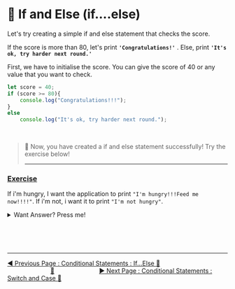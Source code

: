 # :key: If and Else \(if....else\)

Let's try creating a simple if and else statement that checks the score.

If the score is more than 80, let's print **`'Congratulations!'`** . Else, print **`'It's ok, try harder next round.'`**

First, we have to initialise the score. You can give the score of 40 or any value that you want to check.

```javascript
let score = 40;
if (score >= 80){
    console.log("Congratulations!!!");
}
else
    console.log("It's ok, try harder next round.");
```
<br>

> :tada:    Now, you have created a if and else statement successfully! Try the exercise below!
<br><hr>


### <ins>Exercise</ins>

If i'm hungry, I want the application to print `"I'm hungry!!!Feed me now!!!!"`. If i'm not, i want it to print `"I'm not hungry"`.

<details>
<summary>Want Answer? Press me!</summary>
<br>

```javascript
let hungry = false;
if (hungry === true){
    console.log("I'm hungry!!!Feed me now!!!!");
}
else
    console.log("I'm not hungry");
```
</details>

<br><br><br>
<hr>

[:arrow_backward: Previous Page : Conditional Statements : If...Else :key: ](if-and-else-if....else.md)  &nbsp;&nbsp;&nbsp;&nbsp;&nbsp;&nbsp;&nbsp;&nbsp;&nbsp;&nbsp;&nbsp;&nbsp;&nbsp;&nbsp;&nbsp;&nbsp;&nbsp;&nbsp;&nbsp;&nbsp;&nbsp;&nbsp;&nbsp;&nbsp;&nbsp;[:house_with_garden:](../../README.md)&nbsp;&nbsp;&nbsp;&nbsp;&nbsp;&nbsp;&nbsp;&nbsp;&nbsp;&nbsp;&nbsp;&nbsp;&nbsp;&nbsp;&nbsp;&nbsp;&nbsp;&nbsp;&nbsp;&nbsp;&nbsp;&nbsp;&nbsp;&nbsp;&nbsp;    [:arrow_forward: Next Page : Conditional Statements : Switch and Case :key: ](if-and-else-if....else.md)